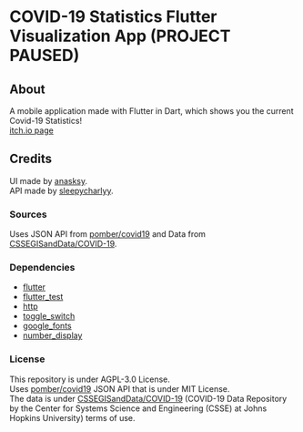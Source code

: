 # COVID-19 Statistics Flutter Visualization App (PROJECT PAUSED)

## About

A mobile application made with Flutter in Dart, which shows you the current Covid-19 Statistics!  
[itch.io page](https://sleepycharlyy.itch.io/covid-19-statistics-mobile)

## Credits

UI made by [anasksy](https://github.com/anasksy).  
API made by [sleepycharlyy](https://github.com/sleepycharlyy).

### Sources

Uses JSON API from [pomber/covid19](https://github.com/pomber/covid19) and Data from [CSSEGISandData/COVID-19](https://github.com/CSSEGISandData/COVID-19/).

### Dependencies
  
- [flutter](https://flutter.dev/)
- [flutter_test](https://flutter.dev/)
- [http](https://pub.dev/packages/http)
- [toggle_switch](https://pub.dev/packages/toggle_switch)
- [google_fonts](https://pub.dev/packages/google_fonts)
- [number_display](https://pub.dev/packages/number_display)

### License

This repository is under AGPL-3.0 License.  
Uses [pomber/covid19](https://github.com/pomber/covid19) JSON API that is under MIT License.  
The data is under [CSSEGISandData/COVID-19](https://github.com/CSSEGISandData/COVID-19/) (COVID-19 Data Repository by the Center for Systems Science and Engineering (CSSE) at Johns Hopkins University) terms of use.

